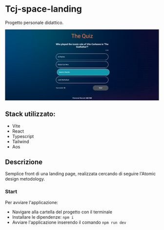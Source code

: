 # Tcj-space-landing

Progetto personale didattico.

![Preview](https://github.com/LorenzoLoPresti/images/blob/main/the-quiz/image1.png)

## Stack utilizzato:

- Vite
- React
- Typescript
- Tailwind
- Aos

## Descrizione

Semplice front di una landing page, realizzata cercando di seguire l'Atomic design metodology.

### Start

Per avviare l'applicazione:

- Navigare alla cartella del progetto con il terminale
- Installare le dipendenze: `npm i`
- Avviare l'applicazione inserendo il comando `npm run dev`

